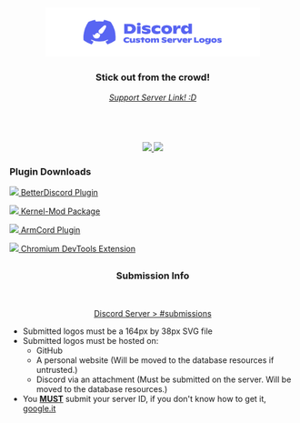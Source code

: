 <h4></h4>
<h3 align="center" href="https://github.com/DiscordCSL/DiscordCSL">
<img src="https://raw.githubusercontent.com/DiscordCSL/DiscordCSL/main/logo.svg" height="75%" width="75%">
</h3>

<h3 align="center">
  Stick out from the crowd!
</h3>

<p align="center"><i><a href="https://discord.gg/Cy9bJu6ARw">Support Server Link! :D</a></i></p>

<h1> </h1>
<section id="download">
<br>

<p align="center">
<a href="https://chrome.google.com/webstore/detail/discord-custom-server-log/lnebdlajjbkilmadjeicejnblepglbc" title="Available in the Chrome Web Store!">
<img src="https://storage.googleapis.com/chrome-gcs-uploader.appspot.com/image/WlD8wC6g8khYWPJUsQceQkhXSlv1/HRs9MPufa1J1h5glNhut.png" height="58px">
</a>
<a href="https://discordcsl.github.io/shelter-plugin" title="Available for Shelter!">
<img src="https://user-images.githubusercontent.com/32397453/202431552-0c96c3fa-ab78-4884-8a0c-8097afaa60de.png" height="58px">
</a>
</p>

### Plugin Downloads

[<img src="https://camo.githubusercontent.com/c1387d0304af5c7c863887de41467a4e6c4c688ea2d7b3c9c18716eb05986815/68747470733a2f2f6b636b61726e6967652e6769746875622e696f2f7265732f62645f69636f6e2e737667" height="14px"> BetterDiscord Plugin](https://github.com/DiscordCSL/DiscordCSL/tree/main/plugins/betterdiscord)

[<img src="https://avatars.githubusercontent.com/u/80864961" height="14px"> Kernel-Mod Package](https://github.com/DiscordCSL/DiscordCSL/tree/main/plugins/kernel-mod)

[<img src="https://user-images.githubusercontent.com/32397453/122653316-cda93600-d111-11eb-90d3-bf40dc7b4c86.png" height="14px"> ArmCord Plugin](https://github.com/DiscordCSL/DiscordCSL/tree/main/plugins/chromium-mv3)

[<img src="https://user-images.githubusercontent.com/32397453/122653083-5e7f1200-d110-11eb-9913-a7dcd0f522fc.png" height="14px"> Chromium DevTools Extension](https://github.com/DiscordCSL/DiscordCSL/tree/main/plugins/chromium-mv3)


<h1></h1>

<section id="submission-info">
  <h3 align="center">Submission Info</h3>
   <br>


  <p align="center"><a href="https://discord.gg/Cy9bJu6ARw">Discord Server > #submissions</a></p>
  <ul>
  <li>Submitted logos must be a 164px by 38px SVG file</li>
  <li>Submitted logos must be hosted on:
  <ul>
  <li>GitHub</li>
  <li>A personal website (Will be moved to the database resources if untrusted.)</li>
  <li>Discord via an attachment (Must be submitted on the server. Will be moved to the database resources.)</li>
  </ul>
  </li>
  <li>You <u><b>MUST</b></u> submit your server ID, if you don't know how to get it, <a href="https://www.google.com/search?q=discord+how+to+get+my+server+id">google.it</a></li>
  </ul>
<br>
